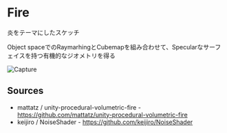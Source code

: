 Fire
=================

炎をテーマにしたスケッチ

Object spaceでのRaymarhingとCubemapを組み合わせて、Specularなサーフェイスを持つ有機的なジオメトリを得る

![Capture](https://raw.githubusercontent.com/mattatz/InteractiveCoding/master/Fire/Captures/Capture.gif)

## Sources

- mattatz / unity-procedural-volumetric-fire - https://github.com/mattatz/unity-procedural-volumetric-fire
- keijiro / NoiseShader - https://github.com/keijiro/NoiseShader
